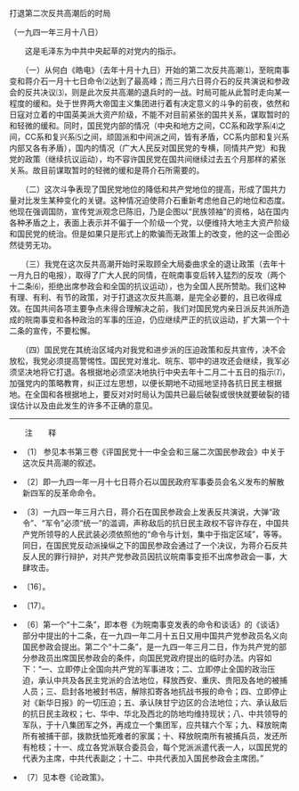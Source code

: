 打退第二次反共高潮后的时局

（一九四一年三月十八日）



　　这是毛泽东为中共中央起草的对党内的指示。 



　　（一）从何白《皓电》（去年十月十九日）开始的第二次反共高潮⑴，至皖南事变和蒋介石一月十七日命令⑵达到了最高峰；而三月六日蒋介石的反共演说和参政会的反共决议⑶，则是此次反共高潮的退兵时的一战。时局可能从此暂时走向某一程度的缓和。处于世界两大帝国主义集团进行着有决定意义的斗争的前夜，依然和日寇对立着的中国英美派大资产阶级，不能不对目前紧张的国共关系，谋取暂时的和轻微的缓和。同时，国民党内部的情况（中央和地方之间，CC系和政学系⑷之间，CC系和复兴系⑸之间，顽固派和中间派之间，皆有矛盾，CC系内部和复兴系内部又各有矛盾），国内的情况（广大人民反对国民党的专横，同情共产党）和我党的政策（继续抗议运动），均不容许国民党在国共间继续过去五个月那样的紧张关系。故目前谋取暂时的轻微的缓和是蒋介石所需要的。 

　　（二）这次斗争表现了国民党地位的降低和共产党地位的提高，形成了国共力量对比发生某种变化的关键。这种情况迫使蒋介石重新考虑他自己的地位和态度。他现在强调国防，宣传党派观念已陈旧，乃是企图以“民族领袖”的资格，站在国内各种矛盾之上，表面上表示并不偏于一个阶级一个党，以便维持大地主大资产阶级和国民党的统治。但是如果只是形式上的欺骗而无政策上的改变，他的这一企图必然徒劳无功。 

　　（三）我党在这次反共高潮开始时采取顾全大局委曲求全的退让政策（去年十一月九日的电报），取得了广大人民的同情，在皖南事变后转入猛烈的反攻（两个十二条⑹，拒绝出席参政会和全国的抗议运动），也为全国人民所赞助。我们这种有理、有利、有节的政策，对于打退这次反共高潮，是完全必要的，且已收得成效。在国共间各项主要争点未得合理解决之前，我们对国民党内亲日派反共派所造成的皖南事变和各种政治的军事的压迫，仍应继续严正的抗议运动，扩大第一个十二条的宣传，不要松懈。 

　　（四）国民党在其统治区域内对我党和进步派的压迫政策和反共宣传，决不会放松，我党必须提高警惕性。国民党对淮北、皖东、鄂中的进攻还会继续，我军必须坚决地将它打退。各根据地必须坚决地执行中央去年十二月二十五日的指示⑺，加强党内的策略教育，纠正过左思想，以便长期地不动摇地坚持各抗日民主根据地。在全国和各根据地上，要反对对时局认为国共已最后破裂或很快就要破裂的错误估计以及由此发生的许多不正确的意见。 





------------------

　　注　　释 

- 〔1〕 参见本书第三卷《评国民党十一中全会和三届二次国民参政会》中关于这次反共高潮的叙述。 

- 〔2〕即一九四一年一月十七日蒋介石以国民政府军事委员会名义发布的解散新四军的反革命命令。 

- 〔3〕一九四一年三月六日，蒋介石在国民参政会上发表反共演说，大弹“政令”、“军令”必须“统一”的滥调，声称敌后的抗日民主政权不容许存在，中国共产党所领导的人民武装必须依照他的“命令与计划，集中于指定区域”，等等。同日，在国民党反动派操纵之下的国民参政会通过了一个决议，为蒋介石反共反人民的罪行辩护，对共产党参政员因抗议皖南事变拒不出席参政会一事，大肆攻击。 

- 〔16〕。 

- 〔17〕。 

- 〔6〕第一个“十二条”，即本卷《为皖南事变发表的命令和谈话》的《谈话》部分中提出的十二条，在一九四一年二月十五日又用中国共产党参政员名义向国民参政会提出。第二个“十二条”，是一九四一年三月二日，作为共产党的部分参政员出席国民参政会的条件，向国民党政府提出的临时办法。内容如下：“一、立即停止全国向共产党的军事进攻；二、立即停止全国的政治压迫，承认中共及各民主党派的合法地位，释放西安、重庆、贵阳及各地的被捕人员；三、启封各地被封书店，解除扣寄各地抗战书报的命令；四、立即停止对《新华日报》的一切压迫；五、承认陕甘宁边区的合法地位；六、承认敌后的抗日民主政权；七、华中、华北及西北的防地均维持现状；八、中共领导的军队，于十八集团军之外，再成立一个集团军，应共辖六个军；九、释放皖南所有被捕干部，拨款抚恤死难者的家属；十、释放皖南所有被捕兵员，发还所有枪枝；十一、成立各党派联合委员会，每个党派派遣代表一人，以国民党的代表为主席，中共代表副之；十二、中共代表加入国民参政会主席团。” 

- 〔7〕见本卷《论政策》。 

